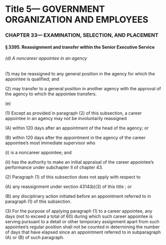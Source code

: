 
# Title 5— GOVERNMENT ORGANIZATION AND EMPLOYEES
### CHAPTER 33— EXAMINATION, SELECTION, AND PLACEMENT
#### § 3395. Reassignment and transfer within the Senior Executive Service
###### (d) A noncareer appointee in an agency

(1) may be reassigned to any general position in the agency for which the appointee is qualified; and

(2) may transfer to a general position in another agency with the approval of the agency to which the appointee transfers.

(e)

(1) Except as provided in paragraph (2) of this subsection, a career appointee in an agency may not be involuntarily reassigned

(A) within 120 days after an appointment of the head of the agency; or

(B) within 120 days after the appointment in the agency of the career appointee’s most immediate supervisor who

(i) is a noncareer appointee; and

(ii) has the authority to make an initial appraisal of the career appointee’s performance under subchapter II of chapter 43.

(2) Paragraph (1) of this subsection does not apply with respect to

(A) any reassignment under section 4314(b)(3) of this title ; or

(B) any disciplinary action initiated before an appointment referred to in paragraph (1) of this subsection.

(3) For the purpose of applying paragraph (1) to a career appointee, any days (not to exceed a total of 60) during which such career appointee is serving pursuant to a detail or other temporary assignment apart from such appointee’s regular position shall not be counted in determining the number of days that have elapsed since an appointment referred to in subparagraph (A) or (B) of such paragraph.
